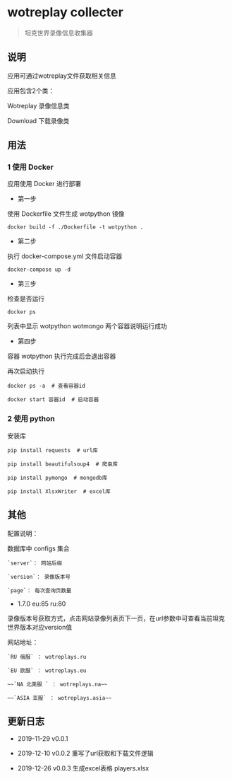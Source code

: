 # wotreplay collecter

> 坦克世界录像信息收集器

## 说明

应用可通过wotreplay文件获取相关信息

应用包含2个类：

Wotreplay 录像信息类

Download 下载录像类

## 用法

### 1 使用 Docker

应用使用 Docker 进行部署

* 第一步

使用 Dockerfile 文件生成 wotpython 镜像

```
docker build -f ./Dockerfile -t wotpython .

```

* 第二步

执行 docker-compose.yml 文件启动容器

```
docker-compose up -d

```

* 第三步

检查是否运行

```
docker ps

```

列表中显示 wotpython wotmongo 两个容器说明运行成功

* 第四步

容器 wotpython 执行完成后会退出容器

再次启动执行

```
docker ps -a  # 查看容器id

docker start 容器id  # 启动容器

```

### 2 使用 python

安装库

```
pip install requests  # url库

pip install beautifulsoup4  # 爬虫库

pip install pymongo  # mongodb库

pip install XlsxWriter  # excel库
```

## 其他

配置说明：

数据库中 configs 集合

```
`server`： 网站后缀

`version`： 录像版本号

`page`： 每次查询页数量

```

* 1.7.0 eu:85 ru:80

录像版本号获取方式，点击网站录像列表页下一页，在url参数中可查看当前坦克世界版本对应version值

网站地址：

```
`RU 俄服` ： wotreplays.ru

`EU 欧服` ： wotreplays.eu

~~`NA 北美服 ` ： wotreplays.na~~

~~`ASIA 亚服` ： wotreplays.asia~~
```


## 更新日志

* 2019-11-29 v0.0.1

* 2019-12-10 v0.0.2 重写了url获取和下载文件逻辑

* 2019-12-26 v0.0.3 生成excel表格 players.xlsx
